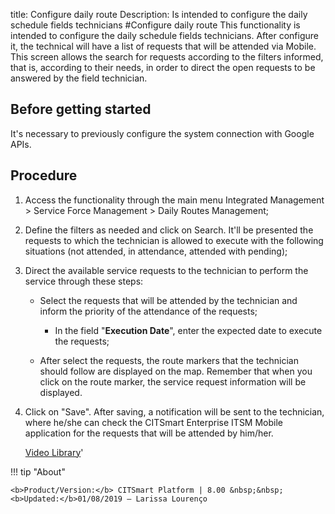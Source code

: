 title: Configure daily route
Description: Is intended to configure the daily schedule fields technicians
#Configure daily route
This functionality is intended to configure the daily schedule fields technicians. After configure it, the technical will have a list of requests that will be attended via Mobile.
This screen allows the search for requests according to the filters informed, that is, according to their needs, in order to direct the open requests to be answered by the field technician.

Before getting started
--------------------------

It's necessary to previously configure the system connection with Google APIs.

Procedure
-------------

1.  Access the functionality through the main menu Integrated Management \>
    Service Force Management \> Daily Routes Management;

2.  Define the filters as needed and click on Search. It'll be presented the
    requests to which the technician is allowed to execute with the following
    situations (not attended, in attendance, attended with pending);

3.  Direct the available service requests to the technician to perform the
    service through these steps:

    -   Select the requests that will be attended by the technician and inform
        the priority of the attendance of the requests;

        -   In the field "**Execution Date**", enter the expected date to
            execute the requests;

    -   After select the requests, the route markers that the technician should
        follow are displayed on the map. Remember that when you click on the
        route marker, the service request information will be displayed.

4.  Click on "Save". After saving, a notification will be sent to the
    technician, where he/she can check the CITSmart Enterprise ITSM Mobile
    application for the requests that will be attended by him/her.
    
    <i class='fa fa-youtube-play  fa-2x' style='color:#97ce17;vertical-align: middle;'> </i> [Video Library](https://www.youtube.com/playlist?list=PLB5qK2uzf2ROEeoHh3EbsZJxjr9hJSLIV)'

!!! tip "About"

    <b>Product/Version:</b> CITSmart Platform | 8.00 &nbsp;&nbsp;
    <b>Updated:</b>01/08/2019 – Larissa Lourenço

